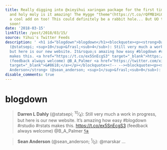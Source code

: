 ```yaml
---
title: Really digging into @xieyihui xaringan package for the first time (https://t.co/m85XkohFWn)
  and holy moly is it amazing! The Hygge "theme"(https://t.co/rQFMB1HiCa ) is such
  a cool add on too! This could definitely be a rabbit hole... But UO theme coming
  soon!
date: '2018-03-15'
linkTitle: /post/2018/03/15/
source: Yihui's Twitter Feeds
description: ' <h1 id="blogdown">blogdown</h1><blockquote><p><strong>Darren L Dahly</strong>
  (@statsepi; <sup>10</sup>&frasl;<sub>4</sub>): Still very much a work in progress,
  but here is our new website. It&rsquo;s amazing how easy #blogdown #rstudio #rstats
  makes this. <a href="https://t.co/ex5SnEcgS3" target="_blank">https://t.co/ex5SnEcgS3</a>
  (feedback always welcome) @B_A_Palmer <a href="https://twitter.com/xieyihui/status/973839692880928768"
  target="_blank">&#8618;</a></p></blockquote><!-- --><blockquote><p><strong>Sean
  Anderson</strong> (@sean_anderson; <sup>1</sup>&frasl;<sub>0</sub>): @marskar ...'
disable_comments: true
---
```

 <h1 id="blogdown">blogdown</h1><blockquote><p><strong>Darren L Dahly</strong> (@statsepi; <sup>10</sup>&frasl;<sub>4</sub>): Still very much a work in progress, but here is our new website. It&rsquo;s amazing how easy #blogdown #rstudio #rstats makes this. <a href="https://t.co/ex5SnEcgS3" target="_blank">https://t.co/ex5SnEcgS3</a> (feedback always welcome) @B_A_Palmer <a href="https://twitter.com/xieyihui/status/973839692880928768" target="_blank">&#8618;</a></p></blockquote><!-- --><blockquote><p><strong>Sean Anderson</strong> (@sean_anderson; <sup>1</sup>&frasl;<sub>0</sub>): @marskar ...
